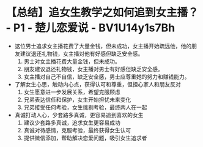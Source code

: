 # 【总结】追女生教学之如何追到女主播？ - P1 - 楚儿恋爱说 - BV1U14y1s7Bh

-   这位男士追求女主播花费了大量金钱，但未成功，女主播开始疏远他，他的朋友建议退还礼物钱，女主播对他有好感但缺乏安全感。
    1.  男士对女主播花费大量金钱，但未成功。
    2.  朋友建议退还礼物钱，女主播对男士有好感但缺乏安全感。
    3.  女主播对自己不自信，缺乏安全感，男士应尊重她的努力和赚钱能力。
-   了解女生心思，触动内心点，获得认可和尊重，但担心家人和朋友反对
    1.  女生愿意进一步发展关系，希望克服顾虑
    2.  兄弟表达信任和保护，女生开始担忧未来变化
    3.  兄弟接受任何考验，女生挑剔考验，最终两人在一起
-   真诚打动人心，少套路多真诚，更容易追到喜欢的女生
    1.  建议少套路多真诚，追求女生更容易成功
    2.  真诚对待感情，克服考验，最终获得女生认可
    3.  提供微信添加，帮助解决恋爱问题，吸引女生追求者